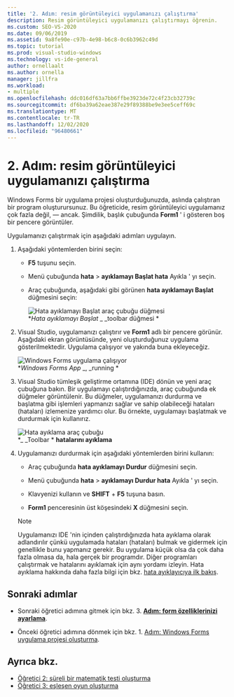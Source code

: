 ```yaml
---
title: '2. Adım: resim görüntüleyici uygulamanızı çalıştırma'
description: Resim görüntüleyici uygulamanızı çalıştırmayı öğrenin.
ms.custom: SEO-VS-2020
ms.date: 09/06/2019
ms.assetid: 9a8fe90e-c97b-4e98-b6c8-0c6b3962c49d
ms.topic: tutorial
ms.prod: visual-studio-windows
ms.technology: vs-ide-general
author: ornellaalt
ms.author: ornella
manager: jillfra
ms.workload:
- multiple
ms.openlocfilehash: ddc016df63a7bb6ffbe3923de72c4f23cb32739c
ms.sourcegitcommit: df6ba39a62eae387e29f89388be9e3ee5ceff69c
ms.translationtype: MT
ms.contentlocale: tr-TR
ms.lasthandoff: 12/02/2020
ms.locfileid: "96480661"
---
```

# <a name="step-2-run-your-picture-viewer-app"></a>2. Adım: resim görüntüleyici uygulamanızı çalıştırma

Windows Forms bir uygulama projesi oluşturduğunuzda, aslında çalıştıran bir program oluşturursunuz. Bu öğreticide, resim görüntüleyici uygulamanız çok fazla değil, &mdash; ancak. Şimdilik, başlık çubuğunda **Form1** ' i gösteren boş bir pencere görüntüler.

Uygulamanızı çalıştırmak için aşağıdaki adımları uygulayın. 

1. Aşağıdaki yöntemlerden birini seçin:

    - **F5** tuşunu seçin.

    - Menü çubuğunda **hata**  >  **ayıklamayı Başlat hata** Ayıkla ' yı seçin.

    - Araç çubuğunda, aşağıdaki gibi görünen **hata ayıklamayı Başlat** düğmesini seçin:

      ![Hata ayıklamayı Başlat araç çubuğu düğmesi](../ide/media/express_icondebug.png)<br>
      **_Hata ayıklamayı Başlat_* _ _toolbar düğmesi *

1. Visual Studio, uygulamanızı çalıştırır ve **Form1** adlı bir pencere görünür. Aşağıdaki ekran görüntüsünde, yeni oluşturduğunuz uygulama gösterilmektedir. Uygulama çalışıyor ve yakında buna ekleyeceğiz.

     ![Windows Forms uygulama çalışıyor](../ide/media/express_firstrun.png)<br>
**_Windows Forms App_* _, _running *

1. Visual Studio tümleşik geliştirme ortamına (IDE) dönün ve yeni araç çubuğuna bakın. Bir uygulamayı çalıştırdığınızda, araç çubuğunda ek düğmeler görüntülenir. Bu düğmeler, uygulamanızı durdurma ve başlatma gibi işlemleri yapmanızı sağlar ve sahip olabileceği hataları (hataları) izlemenize yardımcı olur. Bu örnekte, uygulamayı başlatmak ve durdurmak için kullanırız.

     ![Hata ayıklama araç çubuğu](../ide/media/express_debugtoolbar.png)<br>
*_ _Toolbar * **hatalarını ayıklama**

1. Uygulamanızı durdurmak için aşağıdaki yöntemlerden birini kullanın:

    - Araç çubuğunda **hata ayıklamayı Durdur** düğmesini seçin.

    - Menü çubuğunda **hata**  >  **ayıklamayı Durdur hata** Ayıkla ' yı seçin.

    - Klavyenizi kullanın ve **SHIFT** + **F5** tuşuna basın.

    - **Form1** penceresinin üst köşesindeki **X** düğmesini seçin.

    > [!NOTE]
    > Uygulamanızı IDE 'nin içinden çalıştırdığınızda hata ayıklama olarak adlandırılır çünkü uygulamada hataları (hataları) bulmak ve gidermek için genellikle bunu yapmanız gerekir. Bu uygulama küçük olsa da çok daha fazla olmasa da, hala gerçek bir programdır. Diğer programları çalıştırmak ve hatalarını ayıklamak için aynı yordamı izleyin. Hata ayıklama hakkında daha fazla bilgi için bkz. [hata ayıklayıcıya ilk bakış](../debugger/debugger-feature-tour.md).

## <a name="next-steps"></a>Sonraki adımlar

* Sonraki öğretici adımına gitmek için bkz. 3. **[Adım: form özelliklerinizi ayarlama](../ide/step-3-set-your-form-properties.md)**.

* Önceki öğretici adımına dönmek için bkz. 1. [Adım: Windows Forms uygulama projesi oluşturma](../ide/step-1-create-a-windows-forms-application-project.md).

## <a name="see-also"></a>Ayrıca bkz.

* [Öğretici 2: süreli bir matematik testi oluşturma](tutorial-2-create-a-timed-math-quiz.md)
* [Öğretici 3: eşleşen oyun oluşturma](tutorial-3-create-a-matching-game.md)

